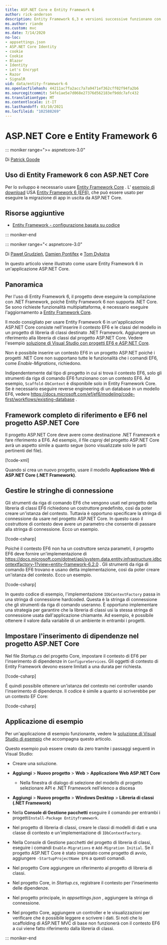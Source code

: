 ```yaml
---
title: ASP.NET Core e Entity Framework 6
author: rick-anderson
description: Entity Framework 6,3 e versioni successive funzionano con ASP.NET Core 3,1 e versioni successive.
ms.author: riande
ms.custom: mvc
ms.date: 7/14/2020
no-loc:
- appsettings.json
- ASP.NET Core Identity
- cookie
- Cookie
- Blazor
- Identity
- Let's Encrypt
- Razor
- SignalR
uid: data/entity-framework-6
ms.openlocfilehash: 44211ac7fa2acc7a7a9471ef362cff02f94fa2b6
ms.sourcegitcommit: 54fe1ae5e7d068e27376d562183ef9ddc7afc432
ms.translationtype: MT
ms.contentlocale: it-IT
ms.lasthandoff: 03/10/2021
ms.locfileid: "102588269"
---
```

# <a name="aspnet-core-and-entity-framework-6"></a>ASP.NET Core e Entity Framework 6
::: moniker range=">= aspnetcore-3.0"

Di [Patrick Goode](https://github.com/attrib75)

## <a name="using-entity-framework-6-with-aspnet-core"></a>Uso di Entity Framework 6 con ASP.NET Core

Per lo sviluppo è necessario usare [Entity Framework Core](/ef/) . L' [esempio di download](https://github.com/dotnet/AspNetCore.Docs/tree/main/aspnetcore/data/entity-framework-6/3.xsample) USA [Entity Framework 6 (EF6)](/ef/ef6), che può essere usato per eseguire la migrazione di app in uscita da ASP.NET Core.

## <a name="additional-resources"></a>Risorse aggiuntive

* [Entity Framework - configurazione basata su codice](/ef/ef6/fundamentals/configuring/code-based)

::: moniker-end

::: moniker range="< aspnetcore-3.0"

Di [Paweł Grudzień](https://github.com/pgrudzien12), [Damien Pontifex](https://github.com/DamienPontifex) e [Tom Dykstra](https://github.com/tdykstra)

In questo articolo viene illustrato come usare Entity Framework 6 in un'applicazione ASP.NET Core.    

## <a name="overview"></a>Panoramica 

Per l'uso di Entity Framework 6, il progetto deve eseguire la compilazione con .NET Framework, poiché Entity Framework 6 non supporta .NET Core. Se sono richieste funzionalità multipiattaforma, è necessario eseguire l'aggiornamento a [Entity Framework Core](/ef/).  

Il modo consigliato per usare Entity Framework 6 in un'applicazione ASP.NET Core consiste nell'inserire il contesto EF6 e le classi del modello in un progetto di libreria di classi destinato .NET Framework. Aggiungere un riferimento alla libreria di classi dal progetto ASP.NET Core. Vedere l'esempio [soluzione di Visual Studio con progetti EF6 e ASP.NET Core](https://github.com/dotnet/AspNetCore.Docs/tree/main/aspnetcore/data/entity-framework-6/sample/).    

Non è possibile inserire un contesto EF6 in un progetto ASP.NET poiché i progetti .NET Core non supportano tutte le funzionalità che i comandi EF6, come *Enable-Migrations*, richiedono.    

Indipendentemente dal tipo di progetto in cui si trova il contesto EF6, solo gli strumenti da riga di comando EF6 funzionano con un contesto EF6. Ad esempio, `Scaffold-DbContext` è disponibile solo in Entity Framework Core. Se è necessario eseguire reverse engineering di un database in un modello EF6, vedere <https://docs.microsoft.com/ef/ef6/modeling/code-first/workflows/existing-database> .    

## <a name="reference-full-framework-and-ef6-in-the-aspnet-core-project"></a>Framework completo di riferimento e EF6 nel progetto ASP.NET Core 

Il progetto ASP.NET Core deve avere come destinazione .NET Framework e fare riferimento a EF6. Ad esempio, il file *csproj* del progetto ASP.NET Core avrà un aspetto simile a quanto segue (sono visualizzate solo le parti pertinenti del file).    

[!code-xml[](entity-framework-6/sample/MVCCore/MVCCore.csproj?range=3-9&highlight=2)]   

Quando si crea un nuovo progetto, usare il modello **Applicazione Web di ASP.NET Core (.NET Framework)**.    

## <a name="handle-connection-strings"></a>Gestire le stringhe di connessione    

Gli strumenti da riga di comando EF6 che vengono usati nel progetto della libreria di classi EF6 richiedono un costruttore predefinito, così da poter creare un'istanza del contesto. Tuttavia è opportuno specificare la stringa di connessione da usare nel progetto ASP.NET Core. In questo caso il costruttore di contesto deve avere un parametro che consente di passare alla stringa di connessione. Ecco un esempio.   

[!code-csharp[](entity-framework-6/sample/EF6/SchoolContext.cs?name=snippet_Constructor)]   

Poiché il contesto EF6 non ha un costruttore senza parametri, il progetto EF6 deve fornire un'implementazione di <https://docs.microsoft.com/dotnet/api/system.data.entity.infrastructure.idbcontextfactory-1?view=entity-framework-6.2.0> . Gli strumenti da riga di comando EF6 trovano e usano detta implementazione, così da poter creare un'istanza del contesto. Ecco un esempio.   

[!code-csharp[](entity-framework-6/sample/EF6/SchoolContextFactory.cs?name=snippet_IDbContextFactory)]  

In questo codice di esempio, l'implementazione `IDbContextFactory` passa in una stringa di connessione hardcoded. Questa è la stringa di connessione che gli strumenti da riga di comando useranno. È opportuno implementare una strategia per garantire che la libreria di classi usi la stessa stringa di connessione usata dall'applicazione chiamante. Ad esempio, è possibile ottenere il valore dalla variabile di un ambiente in entrambi i progetti.   

## <a name="set-up-dependency-injection-in-the-aspnet-core-project"></a>Impostare l'inserimento di dipendenze nel progetto ASP.NET Core  

Nel file *Startup.cs* del progetto Core, impostare il contesto di EF6 per l'inserimento di dipendenze in `ConfigureServices`. Gli oggetti di contesto di Entity Framework devono essere limitati a una durata per richiesta.   

[!code-csharp[](entity-framework-6/sample/MVCCore/Startup.cs?name=snippet_ConfigureServices&highlight=5)]   

È quindi possibile ottenere un'istanza del contesto nei controller usando l'inserimento di dipendenze. Il codice è simile a quanto si scriverebbe per un contesto EF Core:    

[!code-csharp[](entity-framework-6/sample/MVCCore/Controllers/StudentsController.cs?name=snippet_ContextInController)]  

## <a name="sample-application"></a>Applicazione di esempio   

Per un'applicazione di esempio funzionante, vedere la [soluzione di Visual Studio di esempio](https://github.com/dotnet/AspNetCore.Docs/tree/main/aspnetcore/data/entity-framework-6/sample/) che accompagna questo articolo.    

Questo esempio può essere creato da zero tramite i passaggi seguenti in Visual Studio:    

* Creare una soluzione.    

* **Aggiungi** > **Nuovo progetto** > **Web** > **Applicazione Web ASP.NET Core**    
  * Nella finestra di dialogo di selezione del modello di progetto selezionare API e .NET Framework nell'elenco a discesa 

* **Aggiungi** > **Nuovo progetto** > **Windows Desktop** > **Libreria di classi (.NET Framework)**  

* Nella **Console di Gestione pacchetti** eseguire il comando per entrambi i progetti`Install-Package Entityframework`.    

* Nel progetto di libreria di classi, creare le classi di modelli di dati e una classe di contesto e un'implementazione di `IDbContextFactory`.    

* Nella Console di Gestione pacchetti del progetto di libreria di classi, eseguire i comandi `Enable-Migrations` e `Add-Migration Initial`. Se il progetto ASP.NET Core è stato impostato come progetto di avvio, aggiungere `-StartupProjectName EF6` a questi comandi. 

* Nel progetto Core aggiungere un riferimento al progetto di libreria di classi.    

* Nel progetto Core, in *Startup.cs*, registrare il contesto per l'inserimento delle dipendenze.    

* Nel progetto principale, in *appsettings.json* , aggiungere la stringa di connessione.  

* Nel progetto Core, aggiungere un controller e le visualizzazioni per verificare che è possibile leggere e scrivere i dati. Si noti che lo scaffolding di ASP.NET MVC di base non funzionerà con il contesto EF6 a cui viene fatto riferimento dalla libreria di classi.

::: moniker-end
